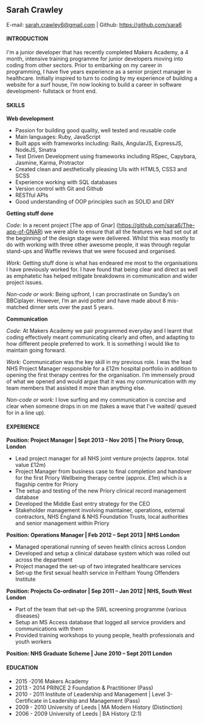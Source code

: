 <h2>Sarah Crawley</h2>

E-mail:	sarah.crawley6@gmail.com | Github:	https://github.com/sara6

<h4>INTRODUCTION</h4>

I'm a junior developer that has recently completed Makers Academy, a 4 month, intensive training programme for junior developers moving into coding from other sectors. Prior to embarking on my career in programming, I have five years experience as a senior project manager in healthcare. Initially inspired to turn to coding by my experience of building a website for a surf house, I’m now looking to build a career in software development- fullstack or front end.

<h4>SKILLS</h4>

**Web development**

* Passion for building good quality, well tested and reusable code
* Main languages: Ruby, JavaScript
* Built apps with frameworks including: Rails,  AngularJS, ExpressJS,  NodeJS, Sinatra
* Test Driven Development using frameworks including RSpec, Capybara, Jasmine, Karma, Protractor
* Created clean and aesthetically pleasing UIs with HTML5, CSS3 and SCSS
* Experience working with SQL databases
* Version control with Git and Github
* RESTful APIs
* Good understanding of OOP principles such as SOLID and DRY

**Getting stuff done**

_Code:_ In a recent project [The app of Gnar] (https://github.com/sara6/The-app-of-GNAR) we were able to ensure that all the features we had set out at the beginning of the design stage were delivered. Whilst this was mostly to do with working with three other awesome people, it was through regular stand-ups and Waffle reviews that we were focused and organised.

_Work:_ Getting stuff done is what has endeared me most to the organisations I have previously worked for. I have found that being clear and direct as well as emphatetic has helped mitigate breakdowns in communication and wider project issues.

_Non-code or work:_ Being upfront, I can procrastinate on Sunday’s on BBCiplayer. However, I’m an avid potter and have made about 8 mis-matched dinner sets over the past 5 years.

**Communication**

_Code:_ At Makers Academy we pair programmed everyday and I learnt that coding effectively meant communicating clearly and often, and adapting to how different people preferred to work. It is something I would like to maintain going forward.

_Work:_ Communication was the key skill in my previous role. I was the lead NHS Project Manager responsible for a £12m hospital portfolio in addition to opening the first therapy centres for the organisation. I’m immensely proud of what we opened and would argue that it was my communication with my team members that assisted it more than anything else.

_Non-code or work:_ I love surfing and my communication is concise and clear when someone drops in on me (takes a wave that I’ve waited/ queued for in a line up).

<h4>EXPERIENCE</h4>

**Position: Project Manager | Sept 2013 – Nov 2015 | The Priory Group, London**

* Lead project manager for all NHS joint venture projects (approx. total value £12m)
* Project Manager from business case to final completion and handover for the first Priory Wellbeing therapy centre (approx. £1m) which is a flagship centre for Priory
* The setup and testing of the new Priory clinical record management database
* Developed the Middle East entry strategy for the CEO
* Stakeholder management involving maintainer, operations, external contractors, NHS England & NHS Foundation Trusts, local authorities and senior management within Priory


**Position: Operations Manager | Feb 2012 – Sept 2013 | NHS London**

* Managed operational running of seven health clinics across London
* Developed and setup a clinical database system which was rolled out across the department
* Project managed the set-up of two integrated healthcare services
* Set-up the first sexual health service in Feltham Young Offenders Institute


**Position: Projects Co-ordinator | Sep 2011 – Jan 2012	| NHS, South West London**

* Part of the team that set-up the SWL screening programme (various diseases)
* Setup an MS Access database that logged all service providers and communications with them
* Provided training workshops to young people, health professionals and youth workers

**Position: NHS Graduate Scheme | June 2010 – Sept 2011	London**


<h4>EDUCATION</h4>

* 2015 -2016		Makers Academy
* 2013 - 2014		PRINCE 2 Foundation & Practitioner (Pass)
* 2010 - 2011		Institute of Leadership and Management | Level 3- Certificate in Leadership and Management (Pass)
* 2009 - 2010		University of Leeds | MA Modern History (Distinction)
* 2006 - 2009		University of Leeds | BA History (2:1)
